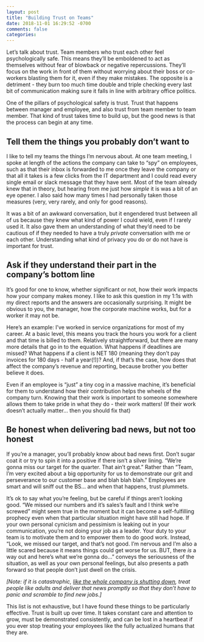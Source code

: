 ```yaml
---
layout: post
title: "Building Trust on Teams"
date: 2018-11-01 16:29:52 -0700
comments: false
categories: 
---
```

Let’s talk about trust. Team members who trust each other feel psychologically safe. This means they’ll be emboldened to act as themselves without fear of blowback or negative repercussions. They’ll focus on the work in front of them without worrying about their boss or co-workers blasting them for it, even if they make mistakes. The opposite is a detriment - they burn too much time double and triple checking every last bit of communication making sure it falls in line with arbitrary office politics. 

One of the pillars of psychological safety is trust. Trust that happens  between manager and employee, and also trust from team member to team member. That kind of trust takes time to build up, but the good news is that the process can begin at any time.

## Tell them the things you probably don’t want to

I like to tell my teams the things I’m nervous about. At one team meeting, I spoke at length of the actions the company can take to “spy” on employees, such as that their inbox is forwarded to me once they leave the company or that all it takes is a few clicks from the IT department and I could read every single email or slack message that they have sent. Most of the team already knew that in theory, but hearing from me just how _simple_ it is was a bit of an eye opener. I also said how many times I had personally taken those measures (very, very rarely, and only for good reasons). 

It was a bit of an awkward conversation, but it engendered trust between all of us because they knew what kind of power I could wield, even if I rarely used it. It also gave them an understanding of what they’d need to be cautious of if they needed to have a truly _private_ conversation with me or each other. Understanding what kind of privacy you do or do not have is important for trust.

## Ask if they understand their part in the company’s bottom line

It’s good for one to know, whether significant or not, how their work impacts how your company makes money. I like to ask this question in my 1:1s with my direct reports and the answers are occasionally surprising. It might be obvious to you, the manager, how the corporate machine works, but for a worker it may not be.

Here’s an example: I’ve worked in service organizations for most of my career. At a basic level,  this means you track the hours you work for a client and that time is billed to them. Relatively straightforward, but there are many more details that go in to the equation. What happens if deadlines are missed? What happens if a client is NET 180 (meaning they don’t pay invoices for 180 days - half a year(!))? And, if that’s the case, how does that affect the company’s revenue and reporting, because brother you better believe it does.

Even if an employee is “just” a tiny cog in a massive machine, it’s beneficial for them to understand how their contribution helps the wheels of the company turn. Knowing that their work is important to someone somewhere allows them to take pride in what they do - their work matters! (If their work doesn’t actually matter… then you should fix that)

## Be honest when delivering bad news, but not too honest

If you’re a manager, you’ll probably know about bad news first. Don’t sugar coat it or try to spin it into a positive if there isn’t a silver lining. “We’re gonna miss our target for the quarter. That ain’t great.” Rather than “Team, I’m very excited about a big opportunity for us to demonstrate our grit and perseverance to our customer base and blah blah blah.” Employees are smart and will sniff out the BS… and when that happens, trust plummets.

It’s ok to say what you’re feeling, but be careful if things aren’t looking good. “We missed our numbers and it’s sales’s fault and I think we’re screwed” might seem true in the moment but it can become a self-fulfilling prophecy even when that particular situation might have still had hope. If your own personal cynicism and pessimism is leaking out in your communication, you’re not doing your job as a leader. Your duty to your team is to motivate them and to empower them to do good work. Instead, “Look, we missed our target, and that’s not good. I’m nervous and I’m also a little scared because it means things could get worse for us. BUT, there _is_ a way out and here’s what we’re gonna do…” conveys the seriousness of the situation, as well as your own personal feelings, but also presents a path forward so that people don’t just dwell on the crisis.

_[Note: if it is catastrophic, [like the whole company is shutting down](https://kotaku.com/telltale-employees-left-stunned-by-company-closure-no-1829272139), treat people like adults and deliver that news promptly so that they don’t have to panic and scramble to find new jobs.]_

This list is not exhaustive, but I have found these things to be particularly effective. Trust is built up over time. It takes constant care and attention to grow, must be demonstrated consistently, and can be lost in a heartbeat if you ever stop treating your employees like the fully actualized humans that they are.


